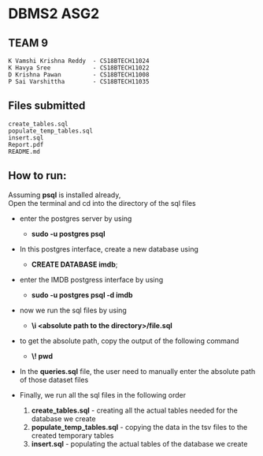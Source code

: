 # DBMS2 ASG2

## TEAM 9
    K Vamshi Krishna Reddy  - CS18BTECH11024 
    K Havya Sree            - CS18BTECH11022
    D Krishna Pawan         - CS18BTECH11008  
    P Sai Varshittha        - CS18BTECH11035
## Files submitted
```
create_tables.sql
populate_temp_tables.sql
insert.sql
Report.pdf 
README.md
```
## How to run:

Assuming **psql** is installed already,  
Open the terminal and cd into the directory of the sql files
  * enter the postgres server by using
    * **sudo -u postgres psql**
  * In this postgres interface, create a new database using
    * **CREATE DATABASE imdb**;
  * enter the IMDB postgress interface by using
    * **sudo -u postgres psql -d imdb**
  * now we run the sql files by using
    * **\i \<absolute path to the directory\>/file.sql**
  * to get the absolute path, copy the output of the following command
    * **\\\! pwd**
  * In the **queries.sql** file, the user need to manually enter the absolute path of those dataset files
  * Finally, we run all the sql files in the following order 

    1) **create_tables.sql** - creating all the actual tables needed for the database we create
    2) **populate_temp_tables.sql** - copying the data in the tsv files to the created temporary tables
    3) **insert.sql** - populating the actual tables of the database we create